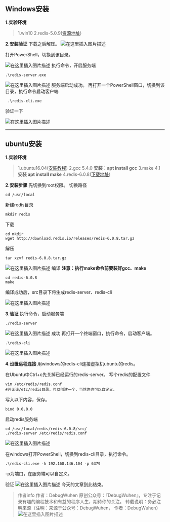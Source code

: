 ## Windows安装
**1.实验环境**
>1.win10
>2.redis-5.0.9([资源地址](https://github.com/tporadowski/redis/releases/download/v5.0.9/Redis-x64-5.0.9.zip))

**2.安装验证**
下载之后解压。
![在这里插入图片描述](https://img-blog.csdnimg.cn/20201006162305557.png?x-oss-process=image/watermark,type_ZmFuZ3poZW5naGVpdGk,shadow_10,text_aHR0cHM6Ly9ibG9nLmNzZG4ubmV0L3FxXzQzOTM4MDUy,size_16,color_FFFFFF,t_70#pic_center)

打开PowerShell，切换到该目录。

![在这里插入图片描述](https://img-blog.csdnimg.cn/2020100616244235.png?x-oss-process=image/watermark,type_ZmFuZ3poZW5naGVpdGk,shadow_10,text_aHR0cHM6Ly9ibG9nLmNzZG4ubmV0L3FxXzQzOTM4MDUy,size_16,color_FFFFFF,t_70#pic_center)
执行命令，开启服务端
```
.\redis-server.exe
```
![在这里插入图片描述](https://img-blog.csdnimg.cn/20201006162551202.png?x-oss-process=image/watermark,type_ZmFuZ3poZW5naGVpdGk,shadow_10,text_aHR0cHM6Ly9ibG9nLmNzZG4ubmV0L3FxXzQzOTM4MDUy,size_16,color_FFFFFF,t_70#pic_center)
服务端启动成功。
再打开一个PowerShell窗口，切换到该目录，执行命令启动客户端
```
 .\redis-cli.exe
```

验证一下


![在这里插入图片描述](https://img-blog.csdnimg.cn/20201006162904833.png?x-oss-process=image/watermark,type_ZmFuZ3poZW5naGVpdGk,shadow_10,text_aHR0cHM6Ly9ibG9nLmNzZG4ubmV0L3FxXzQzOTM4MDUy,size_16,color_FFFFFF,t_70#pic_center)

---

##  ubuntu安装
**1.实验环境**
>1.ubuntu16.04([安装教程](https://blog.csdn.net/qq_43938052/article/details/107326122))
>2.gcc 5.4.0
>**安装：apt install gcc**
>3.make 4.1
>**安装 apt install make**
>4.redis-6.0.8([下载地址](http://download.redis.io/releases/redis-6.0.8.tar.gz))

**2.安装步骤**
先切换到root权限。
切换路径
```
cd /usr/local
```
新建redis目录
```
mkdir redis
```
下载
```
cd mkdir 
wget http://download.redis.io/releases/redis-6.0.8.tar.gz
```
解压
```
tar xzvf redis-6.0.8.tar.gz
```
![在这里插入图片描述](https://img-blog.csdnimg.cn/20201006164642432.png#pic_center)
编译
**注意：执行make命令前要装好gcc、make**
```
cd redis-6.0.8
make
```
编译成功后，src目录下将生成redis-server、redis-cli

![在这里插入图片描述](https://img-blog.csdnimg.cn/2020100616535683.png#pic_center)

**3.验证**
执行命令，启动服务端
```
./redis-server
```

![在这里插入图片描述](https://img-blog.csdnimg.cn/20201006165722166.png?x-oss-process=image/watermark,type_ZmFuZ3poZW5naGVpdGk,shadow_10,text_aHR0cHM6Ly9ibG9nLmNzZG4ubmV0L3FxXzQzOTM4MDUy,size_16,color_FFFFFF,t_70#pic_center)
成功
再打开一个终端窗口，执行命令，启动客户端。
```
.\redis-cli
```
![在这里插入图片描述](https://img-blog.csdnimg.cn/20201006165930485.png#pic_center)

**4.设置远程连接**
用windows的redis-cli连接虚拟机ubuntu的redis。

在Ubuntu中Ctrl+c先关掉已经运行的redis-server。
写个redis的配置文件
```
vim /etc/redis/redis.conf
#若无该/etc/redis目录，可以创建一个，当然你也可以自定义。
```
写入以下内容，保存。
```
bind 0.0.0.0
```
启动redis服务端
```
cd /usr/local/redis/redis-6.0.8/src/
./redis-server /etc/redis/redis.conf
```
![在这里插入图片描述](https://img-blog.csdnimg.cn/20201006172627660.png?x-oss-process=image/watermark,type_ZmFuZ3poZW5naGVpdGk,shadow_10,text_aHR0cHM6Ly9ibG9nLmNzZG4ubmV0L3FxXzQzOTM4MDUy,size_16,color_FFFFFF,t_70#pic_center)

在windows打开PowerShell，切换到redis-cli目录，执行命令。
```
.\redis-cli.exe -h 192.168.146.104 -p 6379
```
-p为端口，在服务端可以自定义。

验证
![在这里插入图片描述](https://img-blog.csdnimg.cn/20201006172930736.png#pic_center)
今天的文章到此结束。
>作者info
作者：DebugWuhen
原创公众号：『DebugWuhen』，专注于记录有趣的编程技术和有益的程序人生，期待你的关注。
转载说明：务必注明来源（注明：来源于公众号：DebugWuhen， 作者：DebugWuhen）
![在这里插入图片描述](https://img-blog.csdnimg.cn/20200706013520101.png?x-oss-process=image/watermark,type_ZmFuZ3poZW5naGVpdGk,shadow_10,text_aHR0cHM6Ly9ibG9nLmNzZG4ubmV0L3FxXzQzOTM4MDUy,size_16,color_FFFFFF,t_70)







